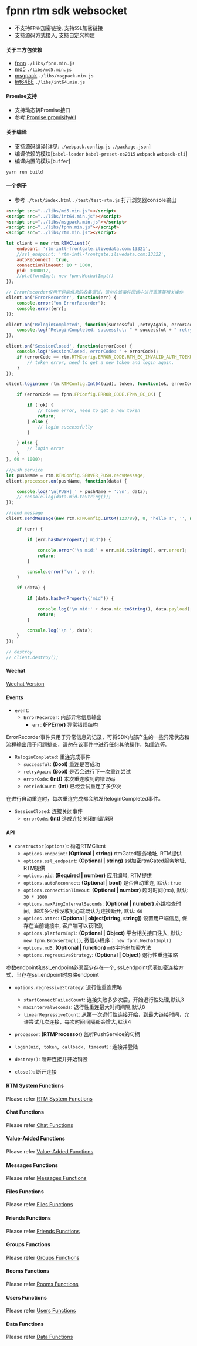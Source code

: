 # fpnn rtm sdk websocket #

* 不支持`FPNN`加密链接, 支持`SSL`加密链接
* 支持源码方式接入, 支持自定义构建

#### 关于三方包依赖 ####
* [fpnn](https://github.com/highras/fpnn-sdk-webjs) `./libs/fpnn.min.js`
* [md5](https://github.com/emn178/js-md5) `./libs/md5.min.js`
* [msgpack](https://github.com/kawanet/msgpack-lite) `./libs/msgpack.min.js`
* [Int64BE](https://github.com/kawanet/int64-buffer) `./libs/int64.min.js`

#### Promise支持 ####
* 支持动态转Promise接口
* 参考:[Promise.promisifyAll](http://bluebirdjs.com/docs/api/promise.promisifyall.html)

#### 关于编译 ####
* 支持源码编译[详见: `./webpack.config.js` `./package.json`]
* 编译依赖的模块[`babel-loader` `babel-preset-es2015` `webpack` `webpack-cli`]
* 编译内置的模块[`buffer`]
```
yarn run build
```

#### 一个例子 ####
* 参考 `./test/index.html` `./test/test-rtm.js` 打开浏览器console输出

```html
<script src="../libs/md5.min.js"></script>
<script src="../libs/int64.min.js"></script>
<script src="../libs/msgpack.min.js"></script>
<script src="../libs/fpnn.min.js"></script>
<script src="../libs/rtm.min.js"></script>
```

```javascript
let client = new rtm.RTMClient({ 
    endpoint: 'rtm-intl-frontgate.ilivedata.com:13321',
    //ssl_endpoint: 'rtm-intl-frontgate.ilivedata.com:13322',
    autoReconnect: true,
    connectionTimeout: 10 * 1000,
    pid: 1000012,
    //platformImpl: new fpnn.WechatImpl()
});

// ErrorRecorder仅用于异常信息的收集调试，请勿在该事件回调中进行重连等相关操作
client.on('ErrorRecorder', function(err) {
    console.error("on ErrorRecorder");
    console.error(err);
});

client.on('ReloginCompleted', function(successful ,retryAgain, errorCode, retriedCount) {
    console.log("ReloginCompleted, successful: " + successful + " retryAgain: " + retryAgain + " errorCode: " + errorCode + " retriedCount: " + retriedCount);
});

client.on('SessionClosed', function(errorCode) {
    console.log("SessionClosed, errorCode: " + errorCode);
    if (errorCode == rtm.RTMConfig.ERROR_CODE.RTM_EC_INVALID_AUTH_TOEKN) {
        // token error, need to get a new token and login again.
    }
});

client.login(new rtm.RTMConfig.Int64(uid), token, function(ok, errorCode) {

    if (errorCode == fpnn.FPConfig.ERROR_CODE.FPNN_EC_OK) {

        if (!ok) {
            // token error, need to get a new token
            return;
        } else {
            // login successfully
        }

    } else {
        // login error
    }
}, 60 * 1000);

//push service
let pushName = rtm.RTMConfig.SERVER_PUSH.recvMessage;
client.processor.on(pushName, function(data) {

    console.log('\n[PUSH] ' + pushName + ':\n', data);
    // console.log(data.mid.toString());
});

//send message 
client.sendMessage(new rtm.RTMConfig.Int64(123789), 8, 'hello !', '', new rtm.RTMConfig.Int64(0), 10 * 1000, function(err, data) {

    if (err) {

        if (err.hasOwnProperty('mid')) {

            console.error('\n mid:' + err.mid.toString(), err.error);
            return;
        }

        console.error('\n ', err);
    }

    if (data) {

        if (data.hasOwnProperty('mid')) {

            console.log('\n mid:' + data.mid.toString(), data.payload);
            return;
        }

        console.log('\n ', data);
    }
});

// destroy
// client.destroy();
```

#### Wechat ####
[Wechat Version](README-WECHAT.md)

#### Events ####

* `event`:
    * `ErrorRecorder`: 内部异常信息输出
        * `err`: **(FPError)** 异常错误结构
    
ErrorRecorder事件只用于异常信息的记录，可将SDK内部产生的一些异常状态和流程输出用于问题排查，请勿在该事件中进行任何其他操作，如重连等。

* `ReloginCompleted`: 重连完成事件
    * `successful`: **(Bool)** 重连是否成功
    * `retryAgain`: **(Bool)** 是否会进行下一次重连尝试
    * `errorCode`: **(Int))** 本次重连收到的错误码
    * `retriedCount`: **(Int)** 已经尝试重连了多少次

在进行自动重连时，每次重连完成都会触发ReloginCompleted事件。

* `SessionClosed`: 连接关闭事件
    * `errorCode`: **(Int)** 造成连接关闭的错误码

#### API ####
* `constructor(options)`: 构造RTMClient
    * `options.endpoint`: **(Optional | string)** rtmGated服务地址, RTM提供
    * `options.ssl_endpoint`: **(Optional | string)** ssl加密rtmGated服务地址, RTM提供
    * `options.pid`: **(Required | number)** 应用编号, RTM提供
    * `options.autoReconnect`: **(Optional | bool)** 是否自动重连, 默认: `true`
    * `options.connectionTimeout`: **(Optional | number)** 超时时间(ms), 默认: `30 * 1000`
    * `options.maxPingIntervalSeconds`: **(Optional | number)** 心跳检查时间，超过多少秒没收到心跳既认为连接断开, 默认: `60`
    * `options.attrs`: **(Optional | object[string, string])** 设置用户端信息, 保存在当前链接中, 客户端可以获取到
    * `options.platformImpl`: **(Optional | Object)** 平台相关接口注入, 默认: `new fpnn.BrowserImpl()`, 微信小程序： `new fpnn.WechatImpl()`
    * `options.md5`: **(Optional | function)** `md5`字符串加密方法
    * `options.regressiveStrategy`: **(Optional | Object)** 退行性重连策略

参数endpoint和ssl_endpoint必须至少存在一个, ssl_endpoint代表加密连接方式，当存在ssl_endpoint时忽略endpoint

* `options.regressiveStrategy`: 退行性重连策略
    * `startConnectFailedCount`: 连接失败多少次后，开始退行性处理,默认3
    * `maxIntervalSeconds`: 退行性重连最大时间间隔,默认8
    * `linearRegressiveCount`: 从第一次退行性连接开始，到最大链接时间，允许尝试几次连接，每次时间间隔都会增大,默认4

* `processor`: **(RTMProcessor)** 监听PushService的句柄

* `login(uid, token, callback, timeout)`: 连接并登陆 

* `destroy()`: 断开连接并开始销毁

* `close()`: 断开连接

#### RTM System Functions

Please refer [RTM System Functions](docs/System.md)

#### Chat Functions

Please refer [Chat Functions](docs/Chat.md)

#### Value-Added Functions

Please refer [Value-Added Functions](docs/ValueAdded.md)

#### Messages Functions

Please refer [Messages Functions](docs/Messages.md)

#### Files Functions

Please refer [Files Functions](docs/Files.md)

#### Friends Functions

Please refer [Friends Functions](docs/Friends.md)

#### Groups Functions

Please refer [Groups Functions](docs/Groups.md)

#### Rooms Functions

Please refer [Rooms Functions](docs/Rooms.md)

#### Users Functions

Please refer [Users Functions](docs/Users.md)

#### Data Functions

Please refer [Data Functions](docs/Data.md)
